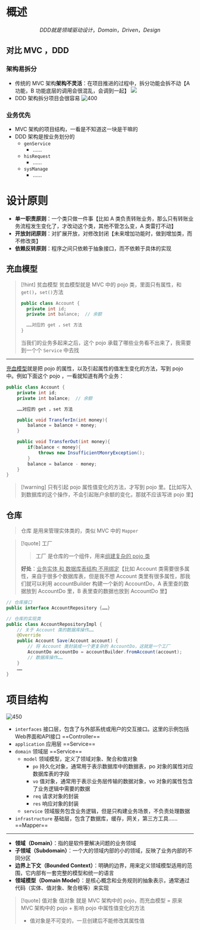 # 概述
$$
DDD 就是领域驱动设计，Domain，Driven，Design
$$

## 对比 MVC ，DDD
### 架构易拆分
- 传统的 MVC 架构**架构不灵活**：在项目推进的过程中，拆分功能会拆不动【A 功能，B 功能底层的调用会很混乱，会调到一起】
![](https://obsidian-1307744200.cos.ap-guangzhou.myqcloud.com/%E5%9B%BE%E7%89%87/202403282043607.png)
- DDD 架构拆分项目会很容易
![400](https://obsidian-1307744200.cos.ap-guangzhou.myqcloud.com/%E5%9B%BE%E7%89%87/202403282101681.png)

### 业务优先
- MVC 架构的项目结构，一看是不知道这一块是干嘛的
- DDD 架构是按业务划分的
	- `genService` 
		- ……
	- `hisRequest` 
		- ……
	- `sysManage` 
		- ……

# 设计原则
- **单一职责原则**：一个类只做一件事【比如 A 类负责转账业务，那么只有转账业务流程发生变化了，才改动这个类，其他不管怎么变，A 类雷打不动】
- **开放封闭原则**：对扩展开放，对修改封闭【未来增加功能时，做到增加类，而不修改类】
- **依赖反转原则**：程序之间只依赖于抽象接口，而不依赖于具体的实现

## 充血模型
>[!hint] 贫血模型
>贫血模型就是 MVC 中的 pojo 类，里面只有属性，和 `get()`，`set()`方法
> 
> ```java
> public class Account {
> 	private int id;
> 	private int balance;  // 余额
> 
> 	……对应的 get ，set 方法
> }
> ```
> 当我们的业务多起来之后，这个 pojo 承载了哪些业务看不出来了，我需要到一个个 `Service` 中去找

---

<u>充血模型</u>就是把 pojo 的属性，以及引起属性的值发生变化的方法，写到 pojo 中。例如下面这个 pojo ，一看就知道有两个业务：

```java
public class Account {
	private int id;
	private int balance;  // 余额

	……对应的 get ，set 方法

	public void TransferIn(int money){
		balance = balance + money;
	}

	public void TransferOut(int money){
		if(balance < money){
			throws new InsufficientMonryException();
		}
		balance = balance - money;
	}
}
```

>[!warning] 只有引起 pojo 属性值变化的方法，才写到 pojo 里。【比如写入到数据库的这个操作，不会引起账户余额的变化，那就不应该写进 pojo 里】

## 仓库
>仓库 是用来管理实体类的，类似 MVC 中的 `Mapper`

>[!quote] 工厂
>>工厂 是仓库的一个组件，用来<u>组建复杂的 pojo 类</u>
>
>**好处**：<u>业务实体 和 数据库表结构 不用绑定</u>【比如 Account 类需要很多属性，来自于很多个数据库表，但是我不想 Account 类里有很多属性，那我们就可以利用 accountBuilder 构建一个新的 AccountDo，A 表里查的数据放到 AccountDo 里，B 表里查的数据也放到 AccountDo 里】

```java
// 仓库接口
public interface AccountRepository {……}

// 仓库的实现类
public class AccountRepositoryImpl {
	// 关于 Account 类的数据库操作……
	@Override
	public Account Save(Account account) {
		// 将 Account 类封装成一个更复杂的 AccountDo，这就是一个工厂
		AccountDo accountDo = accountBuilder.fromAccount(account);
		// 数据库操作……
	}
	……
}
```




# 项目结构
![450](https://obsidian-1307744200.cos.ap-guangzhou.myqcloud.com/%E5%9B%BE%E7%89%87/202403282149177.png)

- `interfaces` 接口层，包含了与外部系统或用户的交互接口。这里的示例包括Web界面和API接口 ==Controller==
- `application` 应用层 ==Service==
- `domain` 领域层 ==Service==
	- `model` 领域模型，定义了领域对象、聚合和值对象
		- `po` 持久化对象，通常用于表示数据库中的数据表，po 对象的属性对应数据库表的字段
		- `vo` 值对象，通常用于表示业务层传输的数据对象，vo 对象的属性包含了业务逻辑中需要的数据
		- `req` 请求对象的封装
		- `res` 响应对象的封装
	- `service` 领域服务包含业务逻辑，但是只构建业务场景，不负责处理数据
- `infrastructure` 基础层，包含了数据库，缓存，网关，第三方工具…… ==Mapper==





---
- **领域（Domain）**：指的是软件要解决问题的业务领域
- **子领域（Subdomain）**：一个大的领域内部的小的领域，反映了业务内部的不同分区
- **边界上下文（Bounded Context）**：明确的边界，用来定义领域模型适用的范围，它内部有一套完整的模型和统一的语言
- **领域模型（Domain Model）**：是核心概念和业务规则的抽象表示，通常通过代码（实体、值对象、聚合根等）来实现

>[!quote] 值对象
>值对象 就是 MVC 架构中的 pojo，而充血模型 = 原来 MVC 架构中的 pojo + 影响 pojo 中属性值变化的方法
>- 值对象是不可变的，一旦创建后不能修改其属性值





















